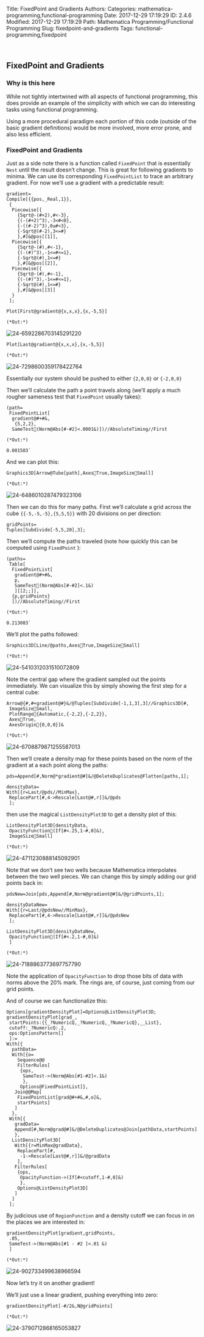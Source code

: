 Title: FixedPoint and Gradients
Authors: 
Categories: mathematica-programming,functional-programming
Date: 2017-12-29 17:19:29
ID: 2.4.6
Modified: 2017-12-29 17:19:29
Path: Mathematica Programming/Functional Programming
Slug: fixedpoint-and-gradients
Tags: functional-programming,fixedpoint

<a id="fixedpoint-and-gradients" style="width:0;height:0;margin:0;padding:0;">&zwnj;</a>

## FixedPoint and Gradients

### Why is this here

While not tightly intertwined with all aspects of functional programming, this does provide an example of the simplicity with which we can do interesting tasks using functional programming.

Using a more procedural paradigm each portion of this code (outside of the basic gradient definitions) would be more involved, more error prone, and also less efficient.

### FixedPoint and Gradients

Just as a side note there is a function called  ```FixedPoint```  that is essentially  ```Nest```  until the result doesn’t change. This is great for following gradients to minima. We can use its corresponding  ```FixedPointList```  to trace an arbitrary gradient. For now we’ll use a gradient with a predictable result:

	gradient=
	Compile[{{pos,_Real,1}},
	 {
	  Piecewise[{
	    {Sqrt@-(#+2),#<-3},
	    {(-(#+2)^3),-3<#<0},
	    {-((#-2)^3),0≤#<3},
	    {-Sqrt@(#-2),3<=#}
	    },#]&@pos[[1]],
	  Piecewise[{
	    {Sqrt@-(#),#<-1},
	    {(-(#)^3),-1<=#<=1},
	    {-Sqrt@(#),1<=#}
	    },#]&@pos[[2]],
	  Piecewise[{
	    {Sqrt@-(#),#<-1},
	    {(-(#)^3),-1<=#<=1},
	    {-Sqrt@(#),1<=#}
	    },#]&@pos[[3]]
	  }
	 ];

	Plot[First@gradient@{x,x,x},{x,-5,5}]

	(*Out:*)
	
![24-6592286703145291220]({filename}/img/24-6592286703145291220.png)

	Plot[Last@gradient@{x,x,x},{x,-5,5}]

	(*Out:*)
	
![24-7298600359178422764]({filename}/img/24-7298600359178422764.png)

Essentially our system should be pushed to either  ```{2,0,0}```  or  ```{-2,0,0}```

Then we’ll calculate the path a point travels along (we’ll apply a much rougher sameness test that  ```FixedPoint```  usually takes):

	(path=
	 FixedPointList[
	  gradient@#+#&,
	   {5,2,2},
	  SameTest(Norm@Abs[#-#2]<.0001&)])//AbsoluteTiming//First

	(*Out:*)
	
	0.001503`

And we can plot this:

	Graphics3D[Arrow@Tube[path],AxesTrue,ImageSizeSmall]

	(*Out:*)
	
![24-6486010287479323106]({filename}/img/24-6486010287479323106.png)

Then we can do this for many paths. First we’ll calculate a grid across the cube  ```{{-5,-5,-5},{5,5,5}}```  with 20 divisions on per direction:

	gridPoints=
	Tuples[Subdivide[-5,5,20],3];

Then we’ll compute the paths traveled (note how quickly this can be computed using  ```FixedPoint``` ):

	(paths= 
	 Table[
	  FixedPointList[
	   gradient@#+#&,
	   p,
	   SameTest(Norm@Abs[#-#2]<.1&)
	   ][[2;;]],
	  {p,gridPoints}
	  ])//AbsoluteTiming//First

	(*Out:*)
	
	0.213083`

We’ll plot the paths followed:

	Graphics3D[Line/@paths,AxesTrue,ImageSizeSmall]

	(*Out:*)
	
![24-5410312031510072809]({filename}/img/24-5410312031510072809.png)

Note the central gap where the gradient sampled out the points immediately. We can visualize this by simply showing the first step for a central cube:

	Arrow@{#,#+gradient@#}&/@Tuples[Subdivide[-1,1,3],3]//Graphics3D[#,
	 ImageSizeSmall,
	 PlotRange{Automatic,{-2,2},{-2,2}},
	 AxesTrue,
	 AxesOrigin{0,0,0}]&

	(*Out:*)
	
![24-6708879871255587013]({filename}/img/24-6708879871255587013.png)

Then we’ll create a density map for these points based on the norm of the gradient at a each point along the paths:

	pds=Append[#,Norm@*gradient@#]&/@DeleteDuplicates@Flatten[paths,1];

	densityData=
	With[{r=Last/@pds//MinMax},
	 ReplacePart[#,4->Rescale[Last@#,r]]&/@pds
	 ];

then use the magical  ```ListDensityPlot3D```  to get a density plot of this:

	ListDensityPlot3D[densityData,
	 OpacityFunction(If[#<.25,1-#,0]&),
	 ImageSizeSmall]

	(*Out:*)
	
![24-4711230888145092901]({filename}/img/24-4711230888145092901.png)

Note that we don’t see two wells because Mathematica interpolates between the two well pieces. We can change this by simply adding our grid points back in:

	pdsNew=Join[pds,Append[#,Norm@gradient@#]&/@gridPoints,1];

	densityDataNew=
	With[{r=Last/@pdsNew//MinMax},
	 ReplacePart[#,4->Rescale[Last@#,r]]&/@pdsNew
	 ];

	ListDensityPlot3D[densityDataNew,
	 OpacityFunction(If[#<.2,1-#,0]&)
	 ]

	(*Out:*)
	
![24-7188863773697757790]({filename}/img/24-7188863773697757790.png)

Note the application of  ```OpacityFunction```  to drop those bits of data with norms above the 20% mark. The rings are, of course, just coming from our grid points.

And of course we can functionalize this:

	Options[gradientDensityPlot]=Options@ListDensityPlot3D;
	gradientDensityPlot[grad_,
	 startPoints:{{_?NumericQ,_?NumericQ,_?NumericQ},__List},
	 cutoff:_?NumericQ:.2,
	 ops:OptionsPattern[]
	 ]:=
	With[{
	  pathData=
	  With[{o=
	    Sequence@@
	    FilterRules[
	     {ops,
	      SameTest->(Norm@Abs[#1-#2]<.1&)
	      },
	     Options@FixedPointList]},
	   Join@@Map[
	    FixedPointList[grad@#+#&,#,o]&,
	    startPoints]
	   ]
	  },
	 With[{
	   gradData=
	   Append[#,Norm@grad@#]&/@DeleteDuplicates@Join[pathData,startPoints]
	   },
	  ListDensityPlot3D[
	   With[{r=MinMax@gradData},
	    ReplacePart[#,
	     -1->Rescale[Last@#,r]]&/@gradData
	    ],
	   FilterRules[
	    {ops,
	     OpacityFunction->(If[#<cutoff,1-#,0]&)
	     },
	    Options@ListDensityPlot3D]
	   ]
	  ]
	 ];

By judicious use of  ```RegionFunction```  and a density cutoff we can focus in on the places we are interested in:

	gradientDensityPlot[gradient,gridPoints,
	 .05,
	 SameTest->(Norm@Abs[#1 - #2 ]<.01 &)
	 ]

	(*Out:*)
	
![24-902733499638966594]({filename}/img/24-902733499638966594.png)

Now let’s try it on another gradient!

We’ll just use a linear gradient, pushing everything into zero:

	gradientDensityPlot[-#/2&,N@gridPoints]

	(*Out:*)
	
![24-3790712868165053827]({filename}/img/24-3790712868165053827.png)